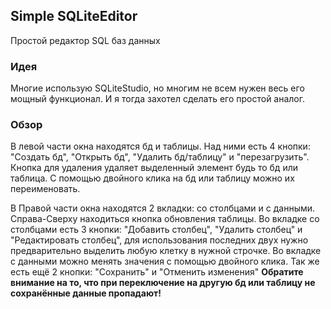 ## Simple SQLiteEditor
Простой редактор SQL баз данных
### Идея
Многие использую SQLiteStudio, но многим не всем 
нужен весь его мощный функционал. И я тогда 
захотел сделать его простой аналог.
### Обзор
В левой части окна находятся бд и таблицы. 
Над ними есть 4 кнопки: "Создать бд", 
"Открыть бд", "Удалить бд/таблицу" и 
"перезагрузить". Кнопка для удаления удаляет 
выделенный элемент будь то бд или таблица.
С помощью двойного клика на бд или таблицу 
можно их переименовать.

В Правой части окна находятся 2 вкладки: со 
столбцами и с данными. Справа-Сверху находиться
кнопка обновления таблицы. Во вкладке со столбцами 
есть 3 кнопки: "Добавить столбец", "Удалить
столбец" и "Редактировать столбец", для использования 
последних двух нужно предварительно выделить любую 
клетку в нужной строчке. Во вкладке с данными можно 
менять значения с помощью двойного клика. Так 
же есть ещё 2 кнопки: "Сохранить" и "Отменить 
изменения"
<b>Обратите внимание на то, что при 
переключение на другую бд или таблицу 
не сохранённые данные пропадают! </b>
